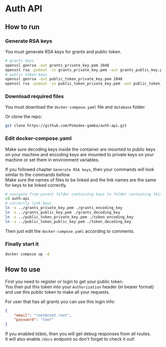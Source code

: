 # Auth API

## How to run

### Generate RSA keys

You must generate RSA keys for grants and public token.

```sh
# grants keys
openssl genrsa -out grants_private_key.pem 2048
openssl rsa -pubout -in grants_private_key.pem -out grants_public_key.pem
# public token keys
openssl genrsa -out public_token_private_key.pem 2048
openssl rsa -pubout -in public_token_private_key.pem -out public_token_public_key.pem
```

### Download required files

You must download the `docker-compose.yaml` file and `database` folder.

Or clone the repo:

```sh
git clone https://github.com/Pokedex-gamba/auth-api.git
```

### Edit docker-compose.yaml

Make sure decoding keys inside the container are mounted to public keys on your machine
and encoding keys are mounted to private keys on your machine or set them in environment variables.

If you followed chapter `Generate RSA keys`, then your commands will look similar to the commands bellow.\
Make sure the names of files to be linked and the link names are the same for keys to be linked correctly.

```sh
# navigate from parent folder containing keys to folder containing this repo
cd auth-api
# correctly link keys
ln -s ../grants_private_key.pem ./grants_encoding_key
ln -s ../grants_public_key.pem ./grants_decoding_key
ln -s ../public_token_private_key.pem ./token_encoding_key
ln -s ../public_token_public_key.pem ./token_decoding_key
```

Then just edit the `docker-compose.yaml` according to comments.

### Finally start it

```sh
docker compose up -d
```

## How to use

First you need to register or login to get your public token.\
You then put this token into your `Authorization` header (in bearer format) and use this public token to make all your requests.

For user that has all grants you can use this login info:
```json
{
    "email": "root@root.root",
    "password": "toor"
}
```

If you enabled `DEBUG`, then you will get debug responses from all routes.\
It will also enable `/docs` endpoint so don't forget to check it out!
